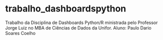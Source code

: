 # trabalho_dashboardspython
Trabalho da Disciplina de Dashboards Python/R ministrada pelo Professor Jorge Luiz no MBA de Ciências de Dados da Unifor. Aluno: Paulo Dario Soares Coelho
